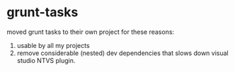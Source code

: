 ﻿# grunt-tasks


moved grunt tasks to their own project for these reasons:
1) usable by all my projects
2) remove considerable (nested) dev dependencies that slows down visual studio NTVS plugin.
